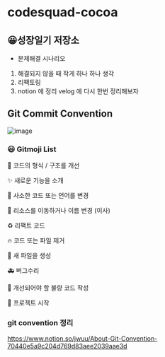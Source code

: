 # codesquad-cocoa
## 😀성장일기 저장소

- 문제해결 시나리오
1. 해결되지 않을 때 작게 하나 하나 생각
2. 리팩토링 
3. notion 에 정리 velog 에 다시 한번 정리해보자



## Git Commit Convention
![image](https://user-images.githubusercontent.com/72546335/141967949-21d04419-6578-40ca-9548-08d9ddf045a1.png)

### 😃 Gitmoji List

🎨 코드의 형식 / 구조를 개선

✨ 새로운 기능을 소개

📝 사소한 코드 또는 언어를 변경

🚚 리소스를 이동하거나 이름 변경 (이사)

♻️ 리팩트 코드

🔥 코드 또는 파일 제거

📰 새 파일을 생성

🚑 버그수리

💩 개선되어야 할 불량 코드 작성

🎉 프로젝트 시작


### git convention 정리
https://www.notion.so/jwuu/About-Git-Convention-70440e5a9c204d769d83aee2039aae3d
